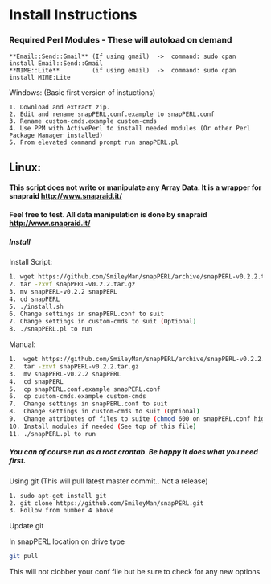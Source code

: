 # Install Instructions

### Required Perl Modules - These will autoload on demand
~~~
**Email::Send::Gmail** (If using gmail)  ->  command: sudo cpan install Email::Send::Gmail
**MIME::Lite**         (if using email)  ->  command: sudo cpan install MIME:Lite
~~~

Windows: 
(Basic first version of instuctions)
~~~ Windows
1. Download and extract zip. 
2. Edit and rename snapPERL.conf.example to snapPERL.conf
3. Rename custom-cmds.example custom-cmds
4. Use PPM with ActivePerl to install needed modules (Or other Perl Package Manager installed)
5. From elevated command prompt run snapPERL.pl
~~~

## Linux:

#### This script does not write or manipulate any Array Data. It is a wrapper for snapraid http://www.snapraid.it/

#### Feel free to test. All data manipulation is done by snapraid http://www.snapraid.it/

##### Install


Install Script:

~~~BASH
1. wget https://github.com/SmileyMan/snapPERL/archive/snapPERL-v0.2.2.tar.gz
2. tar -zxvf snapPERL-v0.2.2.tar.gz
3. mv snapPERL-v0.2.2 snapPERL
4. cd snapPERL
5. ./install.sh
6. Change settings in snapPERL.conf to suit
7. Change settings in custom-cmds to suit (Optional)
8. ./snapPERL.pl to run
~~~

Manual:

~~~BASH
1.  wget https://github.com/SmileyMan/snapPERL/archive/snapPERL-v0.2.2.tar.gz
2.  tar -zxvf snapPERL-v0.2.2.tar.gz
3.  mv snapPERL-v0.2.2 snapPERL
4.  cd snapPERL
5.  cp snapPERL.conf.example snapPERL.conf
6.  cp custom-cmds.example custom-cmds
7.  Change settings in snapPERL.conf to suit
8.  Change settings in custom-cmds to suit (Optional)
9.  Change attributes of files to suite (chmod 600 on snapPERL.conf highly recommended)
10. Install modules if needed (See top of this file)
11. ./snapPERL.pl to run
~~~

##### You can of course run as a root crontab. Be happy it does what you need first. 


Using git (This will pull latest master commit.. Not a release)

~~~BASH
1. sudo apt-get install git
2. git clone https://github.com/SmileyMan/snapPERL.git
3. Follow from number 4 above 
~~~
Update git

In snapPERL location on drive type
~~~BASH
git pull
~~~
This will not clobber your conf file but be sure to check for any new options

